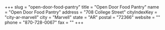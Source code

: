 +++
slug = "open-door-food-pantry"
title = "Open Door Food Pantry"
name = "Open Door Food Pantry"
address = "708 College Street"
cityIndexKey = "city-ar-marvell"
city = "Marvell"
state = "AR"
postal = "72366"
website = ""
phone = "870-728-0067"
fax = ""
+++
